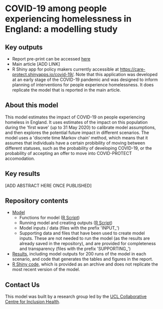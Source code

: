 # COVID-19 among people experiencing homelessness in England: a modelling study 

## Key outputs
- Report pre-print can be accessed [here](https://www.medrxiv.org/content/10.1101/2020.05.04.20079301v1.full.pdf)
- Main article [ADD LINK]
- R Shiny app for policy makers currently accessible at https://care-protect.shinyapps.io/covid-19/. Note that this application was developed at an early stage of the COVID-19 pandemic and was designed to inform planning of interventions for people experience homelessness. It does replicate the model that is reported in the main article.

## About this model
This model estimates the impact of COVID-19 on people experiencing homeless in England. It uses estimates of the impact on this population during the 'first wave' (up to 31 May 2020) to calibrate model assumptions, and then explores the potential future impact in different scenarios. The model uses a 'discrete time Markov chain' method, which means that it assumes that individuals have a certain probibility of moving between different statuses, such as the probability of developing COVID-19, or the probability of accepting an offer to move into COVID-PROTECT accomodation.

## Key results
[ADD ABSTRACT HERE ONCE PUBLISHED]

## Repository contents
- [Model](https://github.com/maxeyre/Homeless-COVID-19/tree/master/model)
  - Functions for model ([R Script](https://github.com/maxeyre/Homeless-COVID-19/blob/master/model/model_function.R))
  - Running model and creating outputs ([R Script](https://github.com/maxeyre/Homeless-COVID-19/blob/master/model/main_model_runs.R))
  - Model inputs / data (files with the prefix 'INPUT_')
  - Supporting data and files that have been used to create model inputs. These are not needed to run the model (as the results are already saved in the repository), and are provided for completeness and transparency (files with the prefix 'SUPPORTING_')
- [Results](https://github.com/maxeyre/Homeless-COVID-19/tree/master/results), including model outputs for 200 runs of the model in each scenario, and code that generates the tables and figures in the report.
- [R Shiny code](https://github.com/maxeyre/Homeless-COVID-19/tree/master/covid-19), which is provided as an archive and does not replicate the most recent version of the model.

## Contact Us
This model was built by a research group led by the [UCL Collaborative Centre for Inclusion Health](https://www.ucl.ac.uk/inclusion-health).
